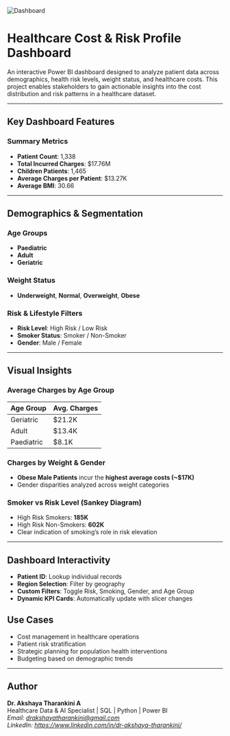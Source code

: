 ![Dashboard](https://github.com/user-attachments/assets/9db4f480-079d-4f8a-86de-82160ebf4a2b)


# Healthcare Cost & Risk Profile Dashboard 

An interactive Power BI dashboard designed to analyze patient data across demographics, health risk levels, weight status, and healthcare costs. This project enables stakeholders to gain actionable insights into the cost distribution and risk patterns in a healthcare dataset.

---

## Key Dashboard Features

### Summary Metrics
- **Patient Count**: 1,338
- **Total Incurred Charges**: $17.76M
- **Children Patients**: 1,465
- **Average Charges per Patient**: $13.27K
- **Average BMI**: 30.66

---

## Demographics & Segmentation

### Age Groups
- **Paediatric**
- **Adult**
- **Geriatric**

### Weight Status
- **Underweight**, **Normal**, **Overweight**, **Obese**

### Risk & Lifestyle Filters
- **Risk Level**: High Risk / Low Risk
- **Smoker Status**: Smoker / Non-Smoker
- **Gender**: Male / Female

---

## Visual Insights

### Average Charges by Age Group
| Age Group  | Avg. Charges |
|------------|--------------|
| Geriatric  | $21.2K       |
| Adult      | $13.4K       |
| Paediatric | $8.1K        |

### Charges by Weight & Gender
- **Obese Male Patients** incur the **highest average costs (~$17K)**
- Gender disparities analyzed across weight categories

### Smoker vs Risk Level (Sankey Diagram)
- High Risk Smokers: **185K**
- High Risk Non-Smokers: **602K**
- Clear indication of smoking’s role in risk elevation

---

## Dashboard Interactivity

- **Patient ID**: Lookup individual records
- **Region Selection**: Filter by geography
- **Custom Filters**: Toggle Risk, Smoking, Gender, and Age Group
- **Dynamic KPI Cards**: Automatically update with slicer changes

## Use Cases

- Cost management in healthcare operations
- Patient risk stratification
- Strategic planning for population health interventions
- Budgeting based on demographic trends

--- 

## Author

**Dr. Akshaya Tharankini A**  
Healthcare Data & AI Specialist | SQL | Python | Power BI  
*Email: drakshayatharankini@gmail.com*  
*LinkedIn: https://www.linkedin.com/in/dr-akshaya-tharankini/*
